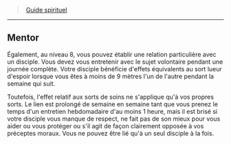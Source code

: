 ﻿---
!Generic
Id: cleric_guide_hd.md#mentor
ParentLink: cleric_guide_hd.md#guide-spirituel
Name: Mentor
ParentName: Guide spirituel
NameLevel: 2
Attributes: {}
---
> [Guide spirituel](hd_cleric_guide.md)

---

## Mentor

Également, au niveau 8, vous pouvez établir une relation particulière avec un disciple. Vous devez vous entretenir avec le sujet volontaire pendant une journée complète. Votre disciple bénéficie d'effets équivalents au sort lueur d'espoir lorsque vous êtes à moins de 9 mètres l'un de l'autre pendant la semaine qui suit.

Toutefois, l'effet relatif aux sorts de soins ne s'applique qu'à vos propres sorts. Le lien est prolongé de semaine en semaine tant que vous prenez le temps d'un entretien hebdomadaire d'au moins 1 heure, mais il est brisé si votre disciple vous manque de respect, ne fait pas de son mieux pour vous aider ou vous protéger ou s'il agit de façon clairement opposée à vos préceptes moraux. Vous ne pouvez être lié qu'à un seul disciple à la fois.

